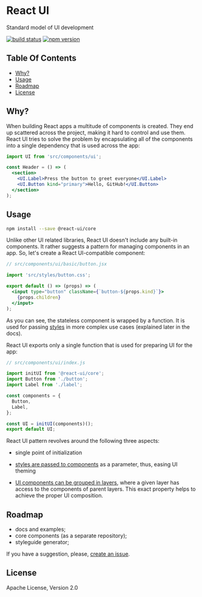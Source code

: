 # React UI

Standard model of UI development

[![build status](https://img.shields.io/travis/jqestate/react-ui/master.svg?style=flat)](https://travis-ci.org/jqestate/react-ui)
[![npm version](https://img.shields.io/npm/v/@react-ui/core.svg?style=flat)](https://www.npmjs.com/package/@react-ui/core)


## Table Of Contents

* [Why?](#why)
* [Usage](#usage)
* [Roadmap](#roadmap)
* [License](#license)


## Why?

When building React apps a multitude of components is created. They end up scattered across the project, making it hard to control and use them. React UI tries to solve the problem by encapsulating all of the components into a single dependency that is used across the app:

```jsx
import UI from 'src/components/ui';

const Header = () => (
  <section>
    <UI.Label>Press the button to greet everyone</UI.Label>
    <UI.Button kind="primary">Hello, GitHub!</UI.Button>
  </section>
);
```


## Usage
```sh
npm install --save @react-ui/core
```

Unlike other UI related libraries, React UI doesn't include any built-in components. It rather suggests a pattern for managing components in an app. So, let's create a React UI-compatible component:

```jsx
// src/components/ui/basic/button.jsx

import 'src/styles/button.css';

export default () => (props) => (
  <input type="button" className={`button-${props.kind}`}>
    {props.children}
  </input>
);
```

As you can see, the stateless component is wrapped by a function. It is used for passing [styles](/docs/styling.md) in more complex use cases (explained later in the docs).

React UI exports only a single function that is used for preparing UI for the app:

```javascript
// src/components/ui/index.js

import initUI from '@react-ui/core';
import Button from './button';
import Label from './label';

const components = {
  Button,
  Label,
};

const UI = initUI(components)();
export default UI;
```

React UI pattern revolves around the following three aspects:

  * single point of initialization

  * [styles are passed to components](/docs/styling.md) as a parameter, thus, easing UI theming

  * [UI components can be grouped in layers](/docs/layers.md), where a given layer has access to the components of parent layers. This exact property helps to achieve the proper UI composition.


## Roadmap

* docs and examples;
* core components (as a separate repository);
* styleguide generator;

If you have a suggestion, please, [create an issue](https://github.com/jqestate/react-ui/issues/new).


## License

Apache License, Version 2.0
